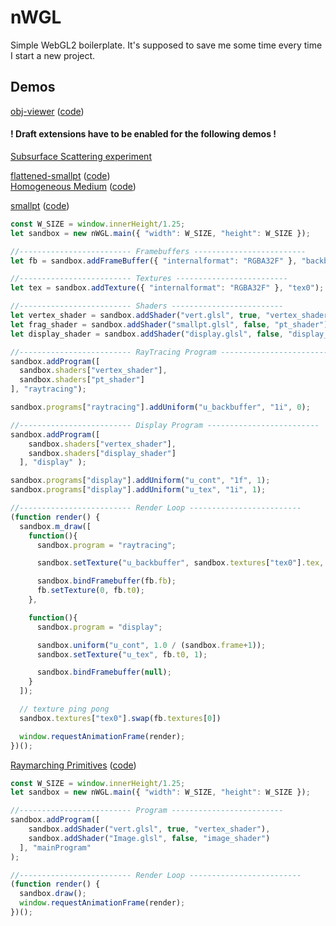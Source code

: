 # nWGL

Simple WebGL2 boilerplate. It's supposed to save me some time every time I start a new project.

## Demos
[obj-viewer](https://mourtz.github.io/nWGL-examples/obj-viewer/index.html)
([code](https://github.com/Mourtz/nWGL-examples/tree/master/obj-viewer))

#### ! Draft extensions have to be enabled for the following demos !
[Subsurface Scattering experiment](https://mourtz.github.io/flattened-smallpt/index?scene=subsurface)

[flattened-smallpt](https://mourtz.github.io/flattened-smallpt/index) ([code](https://github.com/Mourtz/flattened-smallpt)) \
[Homogeneous Medium](https://mourtz.github.io/flattened-smallpt/index?scene=volume) ([code](https://github.com/Mourtz/flattened-smallpt/blob/master/medium0.glsl))

[smallpt](https://mourtz.github.io/nWGL-examples/smallpt/smallpt.html) 
([code](https://github.com/Mourtz/nWGL-examples/tree/master/smallpt))

```js
const W_SIZE = window.innerHeight/1.25;
let sandbox = new nWGL.main({ "width": W_SIZE, "height": W_SIZE });

//------------------------- Framebuffers -------------------------
let fb = sandbox.addFrameBuffer({ "internalformat": "RGBA32F" }, "backbuffer");

//------------------------- Textures -------------------------
let tex = sandbox.addTexture({ "internalformat": "RGBA32F" }, "tex0");

//------------------------- Shaders -------------------------
let vertex_shader = sandbox.addShader("vert.glsl", true, "vertex_shader");
let frag_shader = sandbox.addShader("smallpt.glsl", false, "pt_shader");
let display_shader = sandbox.addShader("display.glsl", false, "display_shader");

//------------------------- RayTracing Program -------------------------
sandbox.addProgram([
  sandbox.shaders["vertex_shader"], 
  sandbox.shaders["pt_shader"] 
], "raytracing");

sandbox.programs["raytracing"].addUniform("u_backbuffer", "1i", 0);

//------------------------- Display Program -------------------------
sandbox.addProgram([
    sandbox.shaders["vertex_shader"],
    sandbox.shaders["display_shader"]
  ], "display" );

sandbox.programs["display"].addUniform("u_cont", "1f", 1);    
sandbox.programs["display"].addUniform("u_tex", "1i", 1);

//------------------------- Render Loop -------------------------
(function render() {
  sandbox.m_draw([
    function(){
      sandbox.program = "raytracing";

      sandbox.setTexture("u_backbuffer", sandbox.textures["tex0"].tex, 0);

      sandbox.bindFramebuffer(fb.fb);
      fb.setTexture(0, fb.t0);
    },

    function(){
      sandbox.program = "display";

      sandbox.uniform("u_cont", 1.0 / (sandbox.frame+1));
      sandbox.setTexture("u_tex", fb.t0, 1);

      sandbox.bindFramebuffer(null);
    }
  ]);

  // texture ping pong
  sandbox.textures["tex0"].swap(fb.textures[0])

  window.requestAnimationFrame(render);
})();
```
[Raymarching Primitives](https://mourtz.github.io/nWGL-examples/raymarching_primitives/raymarching_primitives.html)
([code](https://github.com/Mourtz/nWGL-examples/tree/master/raymarching_primitives))
```js
const W_SIZE = window.innerHeight/1.25;
let sandbox = new nWGL.main({ "width": W_SIZE, "height": W_SIZE });

//------------------------- Program -------------------------
sandbox.addProgram([
    sandbox.addShader("vert.glsl", true, "vertex_shader"),
    sandbox.addShader("Image.glsl", false, "image_shader")
  ], "mainProgram"
);

//------------------------- Render Loop -------------------------
(function render() {
  sandbox.draw();
  window.requestAnimationFrame(render);
})();
```
